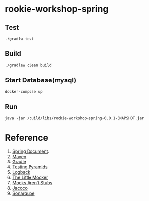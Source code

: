 # rookie-workshop-spring

## Test
```./gradlw test```

## Build 
```./gradlew clean build```

## Start Database(mysql)
```docker-compose up```

## Run
```java -jar /build/libs/rookie-workshop-spring-0.0.1-SNAPSHOT.jar```

# Reference
1. [Spring Document](https://docs.spring.io/spring/docs/current/spring-framework-reference/index.html).
2. [Maven](https://maven.apache.org)
3. [Gradle](https://gradle.org)
4. [Testing Pyramids](https://watirmelon.blog/testing-pyramids)
5. [Logback](https://logback.qos.ch)
6. [The Little Mocker](https://blog.cleancoder.com/uncle-bob/2014/05/14/TheLittleMocker.html)
7. [Mocks Aren’t Stubs](https://martinfowler.com/articles/mocksArentStubs.html)
8. [Jacoco](https://site.mockito.org)
9. [Sonarqube](https://www.sonarqube.org/)